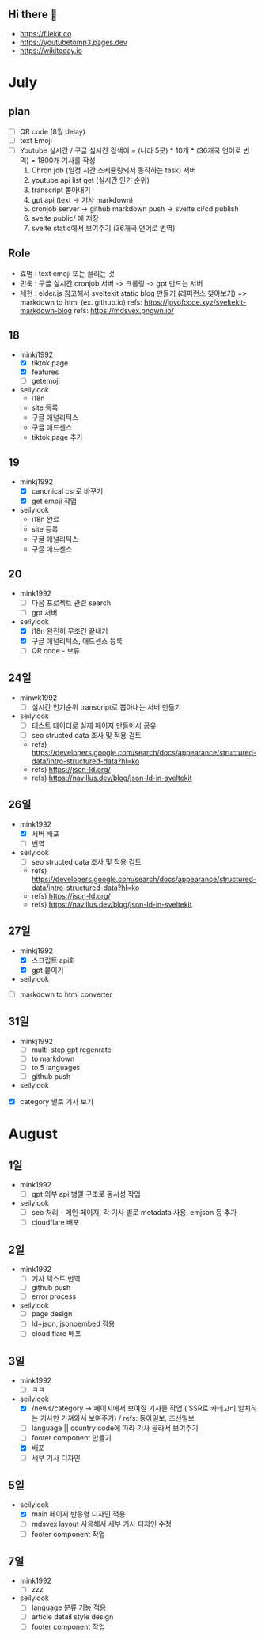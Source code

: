  ## Hi there 👋

- https://filekit.co
- https://youtubetomp3.pages.dev
- https://wikitoday.io

# July
## plan
- [ ] QR code (8월 delay)
- [ ] text Emoji
- [ ] Youtube 실시간 / 구글 실시간 검색어 = (나라 5곳) * 10개 * (36개국 언어로 번역) = 1800개 기사를 작성
  1. Chron job (일정 시간 스케쥴링되서 동작하는 task) 서버
    1. youtube api list get (실시간 인기 순위)
    2. transcript 뽑아내기
    3. gpt api (text -> 기사 markdown)
    4. cronjob server -> github markdown push -> svelte ci/cd publish
    5. svelte public/ 에 저장
    6. svelte static에서 보여주기 (36개국 언어로 번역)


## Role
- 효범 : text emoji 또는 끌리는 것
- 민욱 : 구글 실시간 cronjob 서버 -> 크롤링 -> gpt 만드는 서버 
- 세현 : elder.js 참고해서 sveltekit static blog 만들기 (레퍼런스 찾아보기) => markdown to html (ex. github.io)
  refs: https://joyofcode.xyz/sveltekit-markdown-blog
  refs: https://mdsvex.pngwn.io/
  

## 18
- minkj1992
  - [x] tiktok page
  - [x] features
  - [ ] getemoji
- seilylook
  - i18n
  - site 등록
  - 구글 애널리틱스
  - 구글 애드센스
  - tiktok page 추가
## 19
- minkj1992
  - [x] canonical csr로 바꾸기
  - [x] get emoji 작업
- seilylook
  - i18n 완료
  - site 등록
  - 구글 애널리틱스
  - 구글 애드센스
## 20
- mink1992
  - [ ] 다음 프로젝트 관련 search
  - [ ] gpt 서버
- seilylook
  - [x] i18n 완전히 무조건 끝내기
  - [x] 구글 애널리틱스, 애드센스 등록
  - [ ] QR code - 보류
## 24일
- minwk1992
  - [ ] 실시간 인기순위 transcript로 뽑아내는 서버 만들기
- seilylook
  - [ ] 테스트 데이터로 실제 페이지 만들어서 공유
  - [ ] seo structed data 조사 및 적용 검토
  - refs) https://developers.google.com/search/docs/appearance/structured-data/intro-structured-data?hl=ko
  - refs) https://json-ld.org/
  - refs) https://navillus.dev/blog/json-ld-in-sveltekit
## 26일
- mink1992
  - [x] 서버 배포
  - [ ] 번역
- seilylook
  - [ ] seo structed data 조사 및 적용 검토
  - refs) https://developers.google.com/search/docs/appearance/structured-data/intro-structured-data?hl=ko
  - refs) https://json-ld.org/
  - refs) https://navillus.dev/blog/json-ld-in-sveltekit
 
## 27일
- minkj1992
  - [x] 스크립트 api화
  - [x] gpt 붙이기
 - seilylook
  - [ ] markdown to html converter
## 31일
- minkj1992
  - [ ] multi-step gpt regenrate
  - [ ] to markdown
  - [ ] to 5 languages
  - [ ] github push
 - seilylook
  - [x] category 별로 기사 보기

# August
## 1일
- mink1992
  - [ ] gpt 외부 api 병렬 구조로 동시성 작업
- seilylook
  - [ ] seo 처리 - 메인 페이지, 각 기사 별로 metadata 사용, emjson 등 추가
  - [ ] cloudflare 배포
 
## 2일
- mink1992
  - [ ] 기사 텍스트 번역
  - [ ] github push
  - [ ] error process
- seilylook
  - [ ] page design 
  - [ ] ld+json, jsonoembed 적용
  - [ ] cloud flare 배포
 
## 3일
- mink1992
  - [ ] ㅋㅋ
- seilylook
  - [x] /news/category -> 페이지에서 보여질 기사들 작업 ( SSR로 카테고리 일치히는 기사만 가져와서 보여주기) / refs: 동아일보, 조선일보
  - [ ] language || country code에 따라 기사 골라서 보여주기
  - [ ] footer component 만들기
  - [x] 배포
  - [ ] 세부 기사 디자인

## 5일
- seilylook
  - [x] main 페이지 반응형 디자인 적용
  - [ ] mdsvex layout 사용해서 세부 기사 디자인 수정
  - [ ] footer component 작업
 
## 7일
- mink1992
  - [ ] zzz
- seilylook
  - [ ] language 분류 기능 적용
  - [ ] article detail style design
  - [ ] footer component 작업
